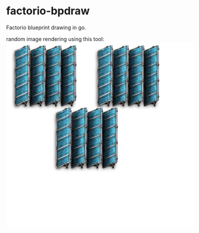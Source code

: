 # factorio-bpdraw
Factorio blueprint drawing in go.  
  
random image rendering using this tool:  
![out.png](out.png)
